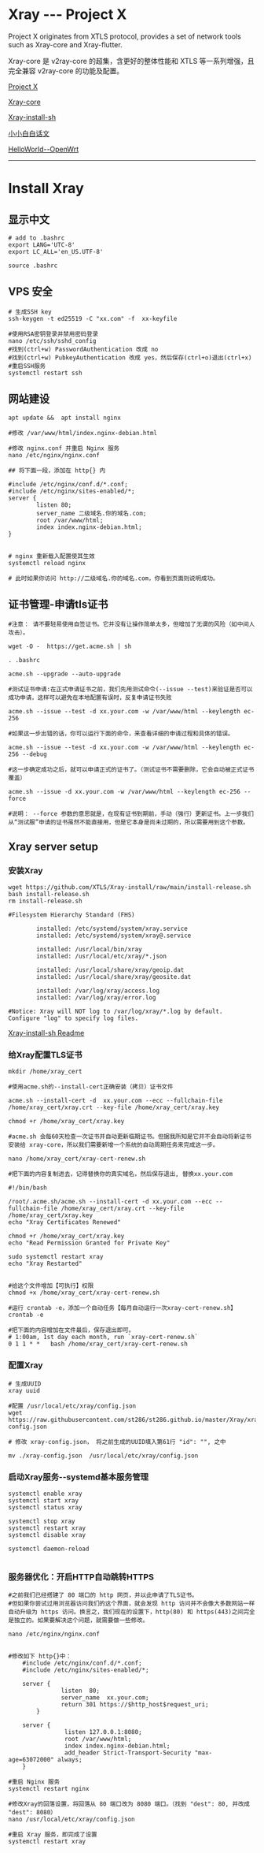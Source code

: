 # Xray --- Project X

Project X originates from XTLS protocol, provides a set of network tools such as Xray-core and Xray-flutter.

Xray-core 是 v2ray-core 的超集，含更好的整体性能和 XTLS 等一系列增强，且完全兼容 v2ray-core 的功能及配置。

[Project X](https://xtls.github.io)

[Xray-core](https://github.com/XTLS/Xray-core)

[Xray-install-sh](https://github.com/XTLS/Xray-install)

[小小白白话文](https://xtls.github.io/documents/level-0/)

[HelloWorld--OpenWrt](https://github.com/jerrykuku/luci-app-vssr)

---

# Install Xray

## 显示中文
```
# add to .bashrc
export LANG='UTC-8' 
export LC_ALL='en_US.UTF-8'

source .bashrc
```

## VPS 安全

```
# 生成SSH key
ssh-keygen -t ed25519 -C "xx.com" -f  xx-keyfile

#使用RSA密钥登录并禁用密码登录
nano /etc/ssh/sshd_config
#找到(ctrl+w) PasswordAuthentication 改成 no
#找到(ctrl+w) PubkeyAuthentication 改成 yes，然后保存(ctrl+o)退出(ctrl+x)
#重启SSH服务
systemctl restart ssh

```
## 网站建设

```
apt update &&  apt install nginx

#修改 /var/www/html/index.nginx-debian.html 

#修改 nginx.conf 并重启 Nginx 服务
nano /etc/nginx/nginx.conf

## 将下面一段，添加在 http{} 内

#include /etc/nginx/conf.d/*.conf;
#include /etc/nginx/sites-enabled/*;
server {
        listen 80;
        server_name 二级域名.你的域名.com;
        root /var/www/html;
        index index.nginx-debian.html;
}


# nginx 重新载入配置使其生效
systemctl reload nginx

# 此时如果你访问 http://二级域名.你的域名.com，你看到页面则说明成功。
```
## 证书管理-申请tls证书

```
#注意： 请不要轻易使用自签证书。它并没有让操作简单太多，但增加了无谓的风险（如中间人攻击）。

wget -O -  https://get.acme.sh | sh

. .bashrc

acme.sh --upgrade --auto-upgrade

#测试证书申请:在正式申请证书之前，我们先用测试命令(--issue --test)来验证是否可以成功申请，这样可以避免在本地配置有误时，反复申请证书失败

acme.sh --issue --test -d xx.your.com -w /var/www/html --keylength ec-256

#如果这一步出错的话，你可以运行下面的命令，来查看详细的申请过程和具体的错误。

acme.sh --issue --test -d xx.your.com -w /var/www/html --keylength ec-256 --debug

#这一步确定成功之后，就可以申请正式的证书了。（测试证书不需要删除，它会自动被正式证书覆盖）

acme.sh --issue -d xx.your.com -w /var/www/html --keylength ec-256 --force

#说明： --force 参数的意思就是，在现有证书到期前，手动（强行）更新证书。上一步我们从“测试服”申请的证书虽然不能直接用，但是它本身是尚未过期的，所以需要用到这个参数。

```
## Xray server setup

### 安装Xray
```
wget https://github.com/XTLS/Xray-install/raw/main/install-release.sh
bash install-release.sh
rm install-release.sh

#Filesystem Hierarchy Standard (FHS)

        installed: /etc/systemd/system/xray.service
        installed: /etc/systemd/system/xray@.service

        installed: /usr/local/bin/xray
        installed: /usr/local/etc/xray/*.json

        installed: /usr/local/share/xray/geoip.dat
        installed: /usr/local/share/xray/geosite.dat

        installed: /var/log/xray/access.log
        installed: /var/log/xray/error.log
        
#Notice: Xray will NOT log to /var/log/xray/*.log by default. Configure "log" to specify log files.
```
[Xray-install-sh Readme](https://github.com/XTLS/Xray-install)

### 给Xray配置TLS证书
```
mkdir /home/xray_cert

#使用acme.sh的--install-cert正确安装（拷贝）证书文件

acme.sh --install-cert -d  xx.your.com --ecc --fullchain-file /home/xray_cert/xray.crt --key-file /home/xray_cert/xray.key

chmod +r /home/xray_cert/xray.key

#acme.sh 会每60天检查一次证书并自动更新临期证书。但据我所知是它并不会自动将新证书安装给 xray-core，所以我们需要新增一个系统的自动周期任务来完成这一步。

nano /home/xray_cert/xray-cert-renew.sh

#把下面的内容复制进去，记得替换你的真实域名，然后保存退出, 替换xx.your.com 

#!/bin/bash

/root/.acme.sh/acme.sh --install-cert -d xx.your.com --ecc --fullchain-file /home/xray_cert/xray.crt --key-file /home/xray_cert/xray.key
echo "Xray Certificates Renewed"

chmod +r /home/xray_cert/xray.key
echo "Read Permission Granted for Private Key"

sudo systemctl restart xray
echo "Xray Restarted"


#给这个文件增加【可执行】权限
chmod +x /home/xray_cert/xray-cert-renew.sh

#运行 crontab -e，添加一个自动任务【每月自动运行一次xray-cert-renew.sh】
crontab -e

#把下面的内容增加在文件最后，保存退出即可。
# 1:00am, 1st day each month, run `xray-cert-renew.sh`
0 1 1 * *   bash /home/xray_cert/xray-cert-renew.sh

```
### 配置Xray
```
# 生成UUID
xray uuid

#配置 /usr/local/etc/xray/config.json
wget https://raw.githubusercontent.com/st286/st286.github.io/master/Xray/xray-config.json

# 修改 xray-config.json， 将之前生成的UUID填入第61行 "id": "", 之中

mv ./xray-config.json  /usr/local/etc/xray/config.json

```
### 启动Xray服务--systemd基本服务管理
```
systemctl enable xray
systemctl start xray
systemctl status xray

systemctl stop xray
systemctl restart xray
systemctl disable xray

systemctl daemon-reload
 
```
### 服务器优化：开启HTTP自动跳转HTTPS
```
#之前我们已经搭建了 80 端口的 http 网页，并以此申请了TLS证书。
#但如果你尝试过用浏览器访问我们的这个界面，就会发现 http 访问并不会像大多数网站一样自动升级为 https 访问。换言之，我们现在的设置下，http(80) 和 https(443)之间完全是独立的。如果要解决这个问题，就需要做一些修改。

nano /etc/nginx/nginx.conf


#修改如下 http{}中：
	#include /etc/nginx/conf.d/*.conf;
	#include /etc/nginx/sites-enabled/*;

	server {
               listen  80;
               server_name  xx.your.com;
               return 301 https://$http_host$request_uri;
        }

	server {
                listen 127.0.0.1:8080;
                root /var/www/html;
                index index.nginx-debian.html;
                add_header Strict-Transport-Security "max-age=63072000" always;
	}

#重启 Nginx 服务
systemctl restart nginx

#修改Xray的回落设置，将回落从 80 端口改为 8080 端口。（找到 "dest": 80, 并改成 "dest": 8080）
nano /usr/local/etc/xray/config.json

#重启 Xray 服务，即完成了设置
systemctl restart xray

```


